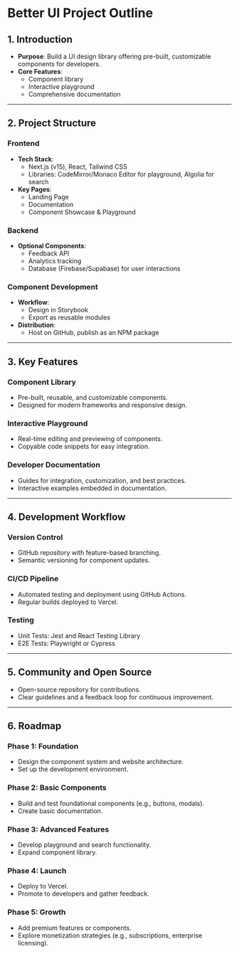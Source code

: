 # Better UI Project Outline

## **1. Introduction**
- **Purpose**: Build a UI design library offering pre-built, customizable components for developers.
- **Core Features**:
  - Component library
  - Interactive playground
  - Comprehensive documentation

---

## **2. Project Structure**

### **Frontend**
- **Tech Stack**: 
  - Next.js (v15), React, Tailwind CSS
  - Libraries: CodeMirror/Monaco Editor for playground, Algolia for search
- **Key Pages**:
  - Landing Page
  - Documentation
  - Component Showcase & Playground

### **Backend**
- **Optional Components**:
  - Feedback API
  - Analytics tracking
  - Database (Firebase/Supabase) for user interactions

### **Component Development**
- **Workflow**:
  - Design in Storybook
  - Export as reusable modules
- **Distribution**:
  - Host on GitHub, publish as an NPM package

---

## **3. Key Features**

### **Component Library**
- Pre-built, reusable, and customizable components.
- Designed for modern frameworks and responsive design.

### **Interactive Playground**
- Real-time editing and previewing of components.
- Copyable code snippets for easy integration.

### **Developer Documentation**
- Guides for integration, customization, and best practices.
- Interactive examples embedded in documentation.

---

## **4. Development Workflow**

### **Version Control**
- GitHub repository with feature-based branching.
- Semantic versioning for component updates.

### **CI/CD Pipeline**
- Automated testing and deployment using GitHub Actions.
- Regular builds deployed to Vercel.

### **Testing**
- Unit Tests: Jest and React Testing Library
- E2E Tests: Playwright or Cypress

---

## **5. Community and Open Source**
- Open-source repository for contributions.
- Clear guidelines and a feedback loop for continuous improvement.

---

## **6. Roadmap**

### **Phase 1: Foundation**
- Design the component system and website architecture.
- Set up the development environment.

### **Phase 2: Basic Components**
- Build and test foundational components (e.g., buttons, modals).
- Create basic documentation.

### **Phase 3: Advanced Features**
- Develop playground and search functionality.
- Expand component library.

### **Phase 4: Launch**
- Deploy to Vercel.
- Promote to developers and gather feedback.

### **Phase 5: Growth**
- Add premium features or components.
- Explore monetization strategies (e.g., subscriptions, enterprise licensing).
